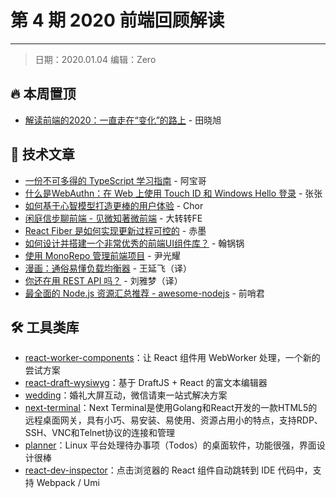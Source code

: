 # 第 4 期 2020 前端回顾解读
---

> 日期：2020.01.04 编辑：Zero

## 🔥 本周置顶
- [解读前端的2020：一直走在“变化”的路上](https://mp.weixin.qq.com/s/62ys-BOJgMKyFg6_QKrXZQ) - 田晓旭

## 📘 技术文章
- [一份不可多得的 TypeScript 学习指南](https://mp.weixin.qq.com/s/aCJMArlnPsWOK4nGb5nBoQ) - 阿宝哥
- [什么是WebAuthn：在 Web 上使用 Touch ID 和 Windows Hello 登录](https://mp.weixin.qq.com/s/dNqmqorX-HsKZK860WAsiQ) - 张张
- [如何基于心智模型打造更棒的用户体验](https://mp.weixin.qq.com/s/HX8zhHIE-V7SFgJrGyrN8A) - Chor
- [闲庭信步聊前端 - 见微知著微前端](https://mp.weixin.qq.com/s/GiIh6bgOsL0vmghne4B2vA) - 大转转FE
- [React Fiber 是如何实现更新过程可控的](https://mp.weixin.qq.com/s/i6xbbIEZC9p4gNl505PKqg) - 赤墨
- [如何设计并搭建一个非常优秀的前端UI组件库？](https://mp.weixin.qq.com/s/1OcyqO2bEotGpSmO_gvhxgA) - 翰锅锅
- [使用 MonoRepo 管理前端项目](https://mp.weixin.qq.com/s/GzwABWH8GXYVp9X1zhz9lA) - 尹光耀
- [漫画：通俗易懂负载均衡器](https://mp.weixin.qq.com/s/dndFo8ENdeNayN4pv1ZRnQ) - 王延飞（译）
- [你还在用 REST API 吗？](https://www.infoq.cn/article/Q8Y5YJVRYEzWJcpkjByL) - 刘雅梦（译）
- [最全面的 Node.js 资源汇总推荐 - awesome-nodejs](https://mp.weixin.qq.com/s/Bg-eYyHJ35CfRKUS4Eqruw) - 前哨君

## 🛠 工具类库
- [react-worker-components](https://github.com/dai-shi/react-worker-components)：让 React 组件用 WebWorker 处理，一个新的尝试方案
- [react-draft-wysiwyg](https://github.com/jpuri/react-draft-wysiwyg)：基于 DraftJS + React 的富文本编辑器
- [wedding](https://github.com/iammapping/wedding)：婚礼大屏互动，微信请柬一站式解决方案
- [next-terminal](https://github.com/dushixiang/next-terminal)：Next Terminal是使用Golang和React开发的一款HTML5的远程桌面网关，具有小巧、易安装、易使用、资源占用小的特点，支持RDP、SSH、VNC和Telnet协议的连接和管理
- [planner](https://github.com/alainm23/planner)：Linux 平台处理待办事项（Todos）的桌面软件，功能很强，界面设计很棒
- [react-dev-inspector](https://github.com/zthxxx/react-dev-inspector)：点击浏览器的 React 组件自动跳转到 IDE 代码中，支持 Webpack / Umi